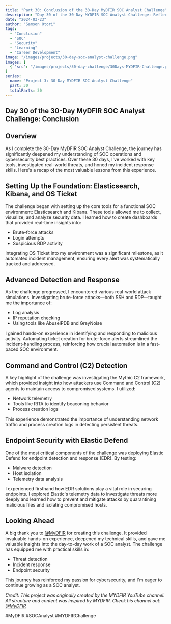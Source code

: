 ```yaml
---
title: "Part 30: Conclusion of the 30-Day MyDFIR SOC Analyst Challenge"
description: "Day 30 of the 30-Day MYDFIR SOC Analyst Challenge: Reflecting on the journey and key learnings in SOC operations and cybersecurity."
date: "2024-03-23"
author: "Samson Otori"
tags:
  - "Conclusion"
  - "SOC"
  - "Security"
  - "Learning"
  - "Career Development"
image: "/images/projects/30-day-soc-analyst-challenge.png"
images: [
  { "src": "/images/projects/30-day-challenge/30Days-MYDFIR-Challenge.png", "alt": "30 Days MYDFIR SOC Analyst Challenge" }
]
series:
  name: "Project 3: 30-Day MYDFIR SOC Analyst Challenge"
  part: 30
  totalParts: 30
---
```


## Day 30 of the 30-Day MyDFIR SOC Analyst Challenge: Conclusion

## Overview

As I complete the 30-Day MyDFIR SOC Analyst Challenge, the journey has significantly deepened my understanding of SOC operations and cybersecurity best practices. Over these 30 days, I've worked with key tools, investigated real-world threats, and honed my incident response skills. Here's a recap of the most valuable lessons from this experience.

## Setting Up the Foundation: Elasticsearch, Kibana, and OS Ticket

The challenge began with setting up the core tools for a functional SOC environment: Elasticsearch and Kibana. These tools allowed me to collect, visualize, and analyze security data. I learned how to create dashboards that provided real-time insights into:
- Brute-force attacks
- Login attempts
- Suspicious RDP activity

Integrating OS Ticket into my environment was a significant milestone, as it automated incident management, ensuring every alert was systematically tracked and addressed.

## Advanced Detection and Response

As the challenge progressed, I encountered various real-world attack simulations. Investigating brute-force attacks—both SSH and RDP—taught me the importance of:
- Log analysis
- IP reputation checking
- Using tools like AbuseIPDB and GreyNoise

I gained hands-on experience in identifying and responding to malicious activity. Automating ticket creation for brute-force alerts streamlined the incident-handling process, reinforcing how crucial automation is in a fast-paced SOC environment.

## Command and Control (C2) Detection

A key highlight of the challenge was investigating the Mythic C2 framework, which provided insight into how attackers use Command and Control (C2) agents to maintain access to compromised systems. I utilized:
- Network telemetry
- Tools like RITA to identify beaconing behavior
- Process creation logs

This experience demonstrated the importance of understanding network traffic and process creation logs in detecting persistent threats.

## Endpoint Security with Elastic Defend

One of the most critical components of the challenge was deploying Elastic Defend for endpoint detection and response (EDR). By testing:
- Malware detection
- Host isolation
- Telemetry data analysis

I experienced firsthand how EDR solutions play a vital role in securing endpoints. I explored Elastic's telemetry data to investigate threats more deeply and learned how to prevent and mitigate attacks by quarantining malicious files and isolating compromised hosts.

## Looking Ahead

A big thank you to [@MyDFIR](https://www.youtube.com/@MyDFIR) for creating this challenge. It provided invaluable hands-on experience, deepened my technical skills, and gave me valuable insights into the day-to-day work of a SOC analyst. The challenge has equipped me with practical skills in:
- Threat detection
- Incident response
- Endpoint security

This journey has reinforced my passion for cybersecurity, and I'm eager to continue growing as a SOC analyst.

*Credit: This project was originally created by the MYDFIR YouTube channel. All structure and content was inspired by MYDFIR. Check his channel out: [@MyDFIR](https://www.youtube.com/@MyDFIR)*

#MyDFIR #SOCAnalyst #MYDFIRChallenge 
